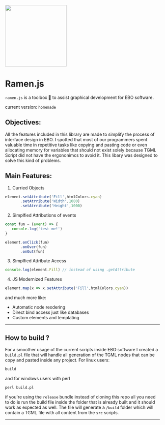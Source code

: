 <img align=center src="https://github.com/user-attachments/assets/32c4f8ae-cbe4-404b-88a3-7fe0c2373f7f" width="200" height="200">

# Ramen.js 
`ramen.js` is a toolbox 🔨 to assist graphical development for EBO software.

current version: `homemade`

## Objectives:
All the features included in this library are made to simplify the process of interface design in EBO. 
I spotted that most of our programmers spent valuable time in repetitive tasks like copying and pasting code 
or even allocating memory for variables that should not exist solely because TGML Script did not have
the ergononimcs to avoid it. This libary was designed to solve this kind of problems. 

## Main Features:

1. Curried Objects

```javascript
element.setAttribute('Fill',htmlColors.cyan)
       .setAtrribute('Width',1000)
       .setAtrribute('Height',1000)
```

2. Simplfied Attributions of events

```javascript
const fun = (event) => {
   console.log('test me!')
}

element.onClick(fun)
       .onOver(fun)
       .onOut(fun)
```

3. Simplfied Attribute Access

```javascript
console.log(element.Fill) // instead of using .getAttribute
```
4. JS Modernized Features

```javascript
element.map(x => x.setAttribute('Fill',htmlColors.cyan))
```

and much more like: 

* Automatic node reodering
* Direct bind access just like databases
* Custom elements and templating 

------------------------------------------

## How to build ? 
For a smoother usage of the current scripts inside EBO software I created a `build.pl` file that will handle all generation of
the TGML nodes that can be copy and pasted inside any project. 
For linux users:
```perl
build
```
and for windows users with perl 
```perl
perl build.pl
```
if you're using the `release` bundle instead of cloning this repo all you need to do is run the build file inside the folder 
that is already built and it should work as expected as well. The file will generate a `/build` folder which will contain 
a TGML file with all content from the `src` scripts. 

------------------------------------------
